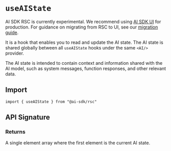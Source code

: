 # `useAIState`

AI SDK RSC is currently experimental. We recommend using [AI SDK
UI](../../ai-sdk-ui/overview.md) for production. For guidance on migrating from
RSC to UI, see our [migration guide](../../ai-sdk-rsc/migrating-to-ui.md).

It is a hook that enables you to read and update the AI state. The AI state is shared globally between all `useAIState` hooks under the same `<AI/>` provider.

The AI state is intended to contain context and information shared with the AI model, such as system messages, function responses, and other relevant data.

## Import

```
import { useAIState } from "@ai-sdk/rsc"
```

## API Signature

### Returns

A single element array where the first element is the current AI state.
